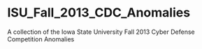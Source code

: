ISU_Fall_2013_CDC_Anomalies
===========================

A collection of the Iowa State University Fall 2013 Cyber Defense Competition Anomalies
